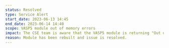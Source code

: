 ```yaml
---
status: Resolved
type: Service Alert
start_date: 2023-06-13 14:45
end_date: 2023-06-14 14:40
scope: VASP5 module out of memory errors
impact: The CSE team is aware that the VASP5 module is returning "Out of memory" errors with some kinds of simulations.
reason: Module has been rebuilt and issue is resolved.
---
```

